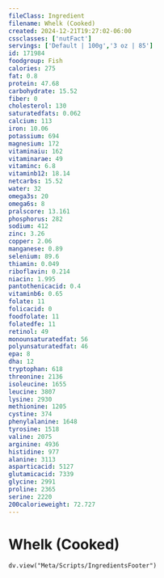 ```yaml
---
fileClass: Ingredient
filename: Whelk (Cooked)
created: 2024-12-21T19:27:02-06:00
cssclasses: ['nutFact']
servings: ['Default | 100g','3 oz | 85']
id: 171984
foodgroup: Fish
calories: 275
fat: 0.8
protein: 47.68
carbohydrate: 15.52
fiber: 0
cholesterol: 130
saturatedfats: 0.062
calcium: 113
iron: 10.06
potassium: 694
magnesium: 172
vitaminaiu: 162
vitaminarae: 49
vitaminc: 6.8
vitaminb12: 18.14
netcarbs: 15.52
water: 32
omega3s: 20
omega6s: 8
pralscore: 13.161
phosphorus: 282
sodium: 412
zinc: 3.26
copper: 2.06
manganese: 0.89
selenium: 89.6
thiamin: 0.049
riboflavin: 0.214
niacin: 1.995
pantothenicacid: 0.4
vitaminb6: 0.65
folate: 11
folicacid: 0
foodfolate: 11
folatedfe: 11
retinol: 49
monounsaturatedfat: 56
polyunsaturatedfat: 46
epa: 8
dha: 12
tryptophan: 618
threonine: 2136
isoleucine: 1655
leucine: 3807
lysine: 2930
methionine: 1205
cystine: 374
phenylalanine: 1648
tyrosine: 1518
valine: 2075
arginine: 4936
histidine: 977
alanine: 3113
asparticacid: 5127
glutamicacid: 7339
glycine: 2991
proline: 2365
serine: 2220
200calorieweight: 72.727
---
```


# Whelk (Cooked)

```dataviewjs
dv.view("Meta/Scripts/IngredientsFooter")
```